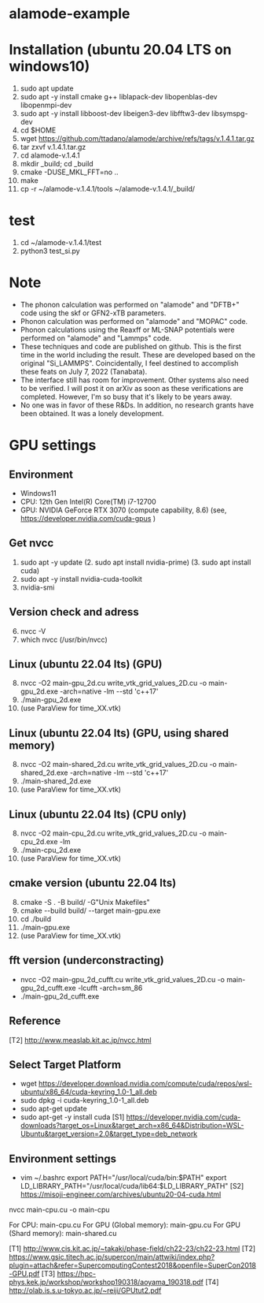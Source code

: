 # alamode-example


# Installation (ubuntu 20.04 LTS on windows10)
1. sudo apt update
2. sudo apt -y install cmake g++ liblapack-dev libopenblas-dev libopenmpi-dev 
3. sudo apt -y install libboost-dev libeigen3-dev libfftw3-dev libsymspg-dev
4. cd $HOME
5. wget https://github.com/ttadano/alamode/archive/refs/tags/v.1.4.1.tar.gz
6. tar zxvf v.1.4.1.tar.gz
7. cd alamode-v.1.4.1
8. mkdir _build; cd _build
9. cmake -DUSE_MKL_FFT=no ..
10. make
11. cp -r ~/alamode-v.1.4.1/tools ~/alamode-v.1.4.1/_build/


# test
1. cd ~/alamode-v.1.4.1/test
2. python3 test_si.py


# Note
- The phonon calculation was performed on "alamode" and "DFTB+" code using the skf or GFN2-xTB parameters.
- Phonon calculation was performed on "alamode" and "MOPAC" code.
- Phonon calculations using the Reaxff or ML-SNAP potentials were performed on "alamode" and "Lammps" code.
- These techniques and code are published on github. This is the first time in the world including the result. These are developed based on the original "Si_LAMMPS". Coincidentally, I feel destined to accomplish these feats on July 7, 2022 (Tanabata).
- The interface still has room for improvement. Other systems also need to be verified. I will post it on arXiv as soon as these verifications are completed. However, I'm so busy that it's likely to be years away.
- No one was in favor of these R&Ds. In addition, no research grants have been obtained. It was a lonely development.




# GPU settings

## Environment
- Windows11
- CPU: 12th Gen Intel(R) Core(TM) i7-12700
- GPU: NVIDIA GeForce RTX 3070 (compute capability, 8.6)
  (see, https://developer.nvidia.com/cuda-gpus )

## Get nvcc
1. sudo apt -y update
(2. sudo apt install nvidia-prime)
(3. sudo apt install cuda)
4. sudo apt -y install nvidia-cuda-toolkit
5. nvidia-smi

## Version check and adress
6. nvcc -V
7. which nvcc
  (/usr/bin/nvcc)

## Linux (ubuntu 22.04 lts) (GPU)
8. nvcc -O2 main-gpu_2d.cu write_vtk_grid_values_2D.cu -o main-gpu_2d.exe -arch=native -lm --std 'c++17'
9. ./main-gpu_2d.exe
10. (use ParaView for time_XX.vtk)

## Linux (ubuntu 22.04 lts) (GPU, using shared memory)
8. nvcc -O2 main-shared_2d.cu write_vtk_grid_values_2D.cu -o main-shared_2d.exe -arch=native -lm --std 'c++17'
9. ./main-shared_2d.exe
10. (use ParaView for time_XX.vtk)

## Linux (ubuntu 22.04 lts) (CPU only)
8. nvcc -O2 main-cpu_2d.cu write_vtk_grid_values_2D.cu -o main-cpu_2d.exe -lm
9. ./main-cpu_2d.exe
10. (use ParaView for time_XX.vtk)

## cmake version (ubuntu 22.04 lts)
8. cmake -S . -B build/ -G"Unix Makefiles"
9. cmake --build build/ --target main-gpu.exe
10. cd ./build
11. ./main-gpu.exe
12. (use ParaView for time_XX.vtk)

## fft version (underconstracting)
- nvcc -O2 main-gpu_2d_cufft.cu write_vtk_grid_values_2D.cu -o main-gpu_2d_cufft.exe -lcufft -arch=sm_86
- ./main-gpu_2d_cufft.exe

## Reference
[T2] http://www.measlab.kit.ac.jp/nvcc.html

## Select Target Platform
- wget https://developer.download.nvidia.com/compute/cuda/repos/wsl-ubuntu/x86_64/cuda-keyring_1.0-1_all.deb
- sudo dpkg -i cuda-keyring_1.0-1_all.deb
- sudo apt-get update
- sudo apt-get -y install cuda
[S1] https://developer.nvidia.com/cuda-downloads?target_os=Linux&target_arch=x86_64&Distribution=WSL-Ubuntu&target_version=2.0&target_type=deb_network

## Environment settings
- vim ~/.bashrc
  export PATH="/usr/local/cuda/bin:$PATH"
  export LD_LIBRARY_PATH="/usr/local/cuda/lib64:$LD_LIBRARY_PATH"
[S2] https://misoji-engineer.com/archives/ubuntu20-04-cuda.html

nvcc main-cpu.cu -o main-cpu

For CPU: main-cpu.cu
For GPU (Global memory): main-gpu.cu
For GPU (Shard memory): main-shared.cu

[T1] http://www.cis.kit.ac.jp/~takaki/phase-field/ch22-23/ch22-23.html
[T2] https://www.gsic.titech.ac.jp/supercon/main/attwiki/index.php?plugin=attach&refer=SupercomputingContest2018&openfile=SuperCon2018-GPU.pdf
[T3] https://hpc-phys.kek.jp/workshop/workshop190318/aoyama_190318.pdf
[T4] http://olab.is.s.u-tokyo.ac.jp/~reiji/GPUtut2.pdf




